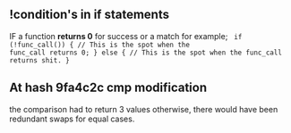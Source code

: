 

## !condition's in if statements
IF a function **returns 0** for success or a match for example;
<code>
if (!func\_call()) {
	// This is the spot when the func_call returns 0;
} else {
	// This is the spot when the func_call returns shit.
}
</code>


## At hash 9fa4c2c cmp modification
the comparison had to return 3 values otherwise, there would have been redundant swaps for equal cases.
